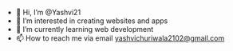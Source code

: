- 👋 Hi, I’m @Yashvi21
- 👀 I’m interested in creating websites and apps
- 🌱 I’m currently learning web development
- 📫 How to reach me via email yashvichuriwala2102@gmail.com

<!---
Yashvi21/Yashvi21 is a ✨ special ✨ repository because its `README.md` (this file) appears on your GitHub profile.
You can click the Preview link to take a look at your changes.
--->
